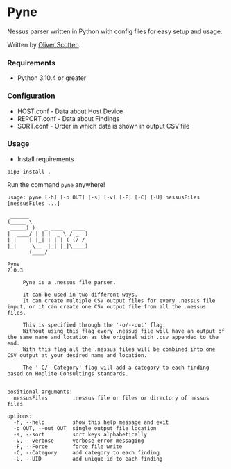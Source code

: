 # Pyne

Nessus parser written in Python with config files for easy setup and usage.

Written by [Oliver Scotten](https://www.github.com/oliv10).

### Requirements
- Python 3.10.4 or greater

### Configuration
- HOST.conf - Data about Host Device
- REPORT.conf - Data about Findings
- SORT.conf - Order in which data is shown in output CSV file

### Usage
- Install requirements
```
pip3 install .
```

Run the command ```pyne``` anywhere!

```
usage: pyne [-h] [-o OUT] [-s] [-v] [-F] [-C] [-U] nessusFiles [nessusFiles ...]

 ______                   
(_____ \                  
 _____) )   _ ____   ____ 
|  ____/ | | |  _ \ / _  )
| |    | |_| | | | ( (/ / 
|_|     \__  |_| |_|\____)
       (____/             

Pyne
2.0.3

     Pyne is a .nessus file parser.

     It can be used in two different ways.
     It can create multiple CSV output files for every .nessus file input, or it can create one CSV output file from all the .nessus files.

     This is specified through the '-o/--out' flag.
     Without using this flag every .nessus file will have an output of the same name and location as the original with .csv appended to the end.
     With this flag all the .nessus files will be combined into one CSV output at your desired name and location.

     The '-C/--Category' flag will add a category to each finding based on Hoplite Consultings standards.
     

positional arguments:
  nessusFiles        .nessus file or files or directory of nessus files

options:
  -h, --help         show this help message and exit
  -o OUT, --out OUT  single output file location
  -s, --sort         sort keys alphabetically
  -v, --verbose      verbose error messaging
  -F, --Force        force file write
  -C, --Category     add category to each finding
  -U, --UID          add unique id to each finding
```